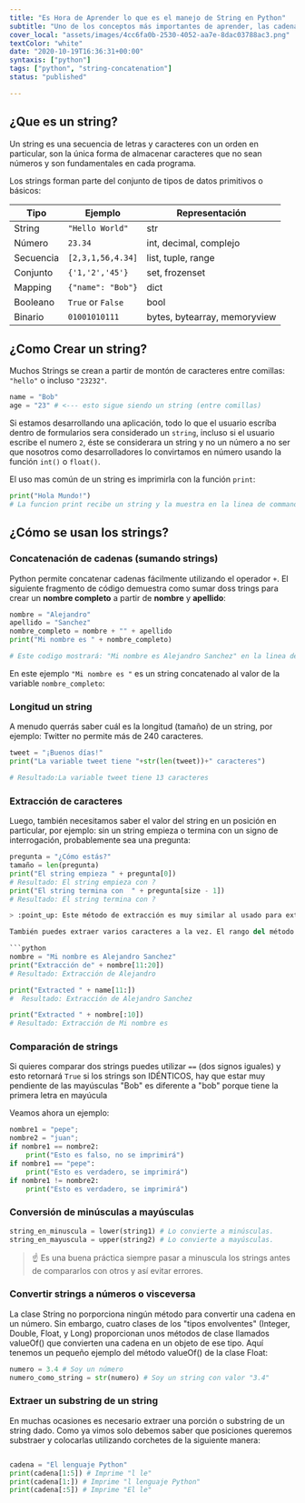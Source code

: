 ```yaml
---
title: "Es Hora de Aprender lo que es el manejo de String en Python"
subtitle: "Uno de los conceptos más importantes de aprender, las cadenas de caracteres o 'strings' son esenciales para manejar texto, construir código dinámico y mucho más!"
cover_local: "assets/images/4cc6fa0b-2530-4052-aa7e-8dac03788ac3.png"
textColor: "white"
date: "2020-10-19T16:36:31+00:00"
syntaxis: ["python"]
tags: ["python", "string-concatenation"]
status: "published"

---
```


## ¿Que es un string?

Un string es una secuencia de letras y caracteres con un orden en particular, son la única forma de almacenar caracteres que no sean números y son fundamentales en cada programa.

Los strings forman parte del conjunto de tipos de datos primitivos o básicos:

| Tipo     | Ejemplo           | Representación                 |
| ---       | ---               | ---                           |
| String    | `"Hello World"`   | str                           | caracteres con una secuencia                                           |
| Número    | `23.34`           | int, decimal, complejo        | números                                                                |
| Secuencia | `[2,3,1,56,4.34]` | list, tuple, range            | Lista de valores iterables con índices numéricos para las posiciones   |
| Conjunto  | `{'1,'2','45'}`   | set, frozenset                | Similar a una secuencia pero desordenada y con elementos duplicados    |
| Mapping   | `{"name": "Bob"}` | dict                          | Similar a una secuencia pero los índices son caracteres en vez de números incrementales |
| Booleano  | `True` or `False` | bool                          | Solo True o False |
| Binario  | `01001010111`     | bytes, bytearray, memoryview  | Ideal operaciones simples       |

## ¿Como Crear un string?

Muchos Strings se crean a partir de montón de caracteres entre comillas: `"hello"` o incluso `"23232"`. 

```python
name = "Bob"
age = "23" # <--- esto sigue siendo un string (entre comillas)
```


Si estamos desarrollando una aplicación, todo lo que el usuario escríba dentro de formularios sera considerado un `string`, incluso si el usuario escribe el numero `2`, éste se considerara un string y no un número a no ser que nosotros como desarrolladores lo convirtamos en número usando la función `int()`  o `float()`.


El uso mas común de un string es imprimirla con la función `print`:

```python
print("Hola Mundo!")
# La funcion print recibe un string y la muestra en la linea de commandos / terminal del computador.
 ```

## ¿Cómo se usan los strings?

### Concatenación de cadenas (sumando strings)

Python permite concatenar cadenas fácilmente utilizando el operador `+`. El siguiente fragmento de código demuestra como sumar doss trings para crear un **nombre completo** a partir de **nombre** y **apellido**:

```python
nombre = "Alejandro"
apellido = "Sanchez"
nombre_completo = nombre + "" + apellido
print("Mi nombre es " + nombre_completo)

# Este codigo mostrará: "Mi nombre es Alejandro Sanchez" en la linea de comandos
 ```

En este ejemplo `"Mi nombre es "` es un string concatenado al valor de la variable `nombre_completo`:

### Longitud un string

A menudo querrás saber cuál es la longitud (tamaño) de un string, por ejemplo: Twitter no permite más de 240 caracteres.

```python
tweet = "¡Buenos días!"
print("La variable tweet tiene "+str(len(tweet))+" caracteres")

# Resultado:La variable tweet tiene 13 caracteres
```

### Extracción de caracteres

Luego, también necesitamos saber el valor del string en un posición en particular, por ejemplo: sin un string empieza o termina con un signo de interrogación, probablemente sea una pregunta: 

```python
pregunta = "¿Cómo estás?"
tamaño = len(pregunta)
print("El string empieza " + pregunta[0])
# Resultado: El string empieza con ? 
print("El string termina con  " + pregunta[size - 1])
# Resultado: El string termina con ? 

> :point_up: Este método de extracción es muy similar al usado para extraer un elemento ubicado enu na posición en pqrticular en una lista de Python.

También puedes extraer varios caracteres a la vez. El rango del método comienza con el índice del primer caracter que vas a extraer y termina con el índice DESPUÉS del último carater que vas a extraer:

```python
nombre = "Mi nombre es Alejandro Sanchez"
print("Extracción de" + nombre[11:20])
# Resultado: Extracción de Alejandro

print("Extracted " + name[11:])
#  Resultado: Extracción de Alejandro Sanchez

print("Extracted " + nombre[:10])
# Resultado: Extracción de Mi nombre es
```

### Comparación de strings

Si quieres comparar dos strings puedes utilizar `==` (dos signos iguales) y esto retornará `True` si los strings son IDÉNTICOS, hay que estar muy pendiente de las mayúsculas "Bob" es diferente a "bob" porque tiene la primera letra en mayúcula

Veamos ahora un ejemplo:

```python
nombre1 = "pepe";
nombre2 = "juan";
if nombre1 == nombre2:
    print("Esto es falso, no se imprimirá")
if nombre1 == "pepe":
    print("Esto es verdadero, se imprimirá")
if nombre1 != nombre2:
    print("Esto es verdadero, se imprimirá")
```

### Conversión de minúsculas a mayúsculas

```python
string_en_minuscula = lower(string1) # Lo convierte a minúsculas.
string_en_mayuscula = upper(string2) # Lo convierte a mayúsculas.
```

> :point_up: Es una buena práctica siempre pasar a minuscula los strings antes de compararlos con otros y así evitar errores.

### Convertir strings a números o visceversa

La clase String no porporciona ningún método para convertir una cadena en un número. Sin embargo, cuatro clases de los "tipos envolventes" (Integer, Double, Float, y Long) proporcionan unos métodos de clase llamados valueOf() que convierten una cadena en un objeto de ese tipo. Aquí tenemos un pequeño ejemplo del método valueOf() de la clase Float:


```python
numero = 3.4 # Soy un número
numero_como_string = str(numero) # Soy un string con valor "3.4"
```


### Extraer un substring de un string

En muchas ocasiones es necesario extraer una porción o substring de un string dado. Como ya vimos solo debemos saber que posiciones queremos substraer y colocarlas utilizando corchetes de la siguiente manera:

```python

cadena = "El lenguaje Python"
print(cadena[1:5]) # Imprime "l le"
print(cadena[1:]) # Imprime "l lenguaje Python"
print(cadena[:5]) # Imprime "El le"

```

